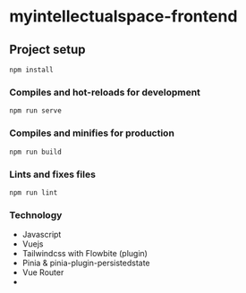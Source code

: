 # myintellectualspace-frontend

## Project setup
```
npm install
```

### Compiles and hot-reloads for development
```
npm run serve
```

### Compiles and minifies for production
```
npm run build
```

### Lints and fixes files
```
npm run lint
```

### Technology
- Javascript
- Vuejs
- Tailwindcss with Flowbite (plugin)
- Pinia & pinia-plugin-persistedstate
- Vue Router
- 